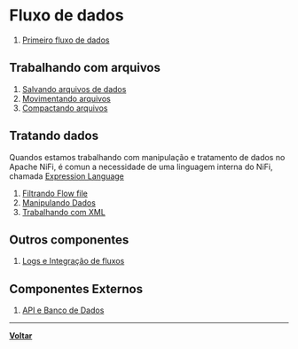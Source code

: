 # Fluxo de dados
1. [Primeiro fluxo de dados](primeiro-fluxo.md)

## Trabalhando com arquivos
1. [Salvando arquivos de dados](salvando-arquivos.md)
2. [Movimentando arquivos](movimentando-arquivos.md)
3. [Compactando arquivos](compactando-arquivo.md)

## Tratando dados
Quandos estamos trabalhando com manipulação e tratamento de dados no Apache NiFi, é comun a necessidade de uma linguagem interna do NiFi, chamada [Expression Language](https://nifi-apache-org.translate.goog/docs/nifi-docs/html/expression-language-guide.html?_x_tr_sl=en&_x_tr_tl=pt&_x_tr_hl=pt&_x_tr_pto=tc)
1. [Filtrando Flow file](filtrando-flowfile.md)
2. [Manipulando Dados](manipulando-flowfile.md)
3. [Trabalhando com XML](trabalhando-xml.md)

## Outros componentes
1. [Logs e Integração de fluxos](integrando-fluxo.md)

## Componentes Externos
1. [API e Banco de Dados](api-db.md)
---
**[Voltar](../apache-nifi.md)**